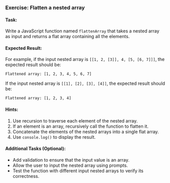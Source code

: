 ### Exercise: Flatten a nested array

#### Task:
Write a JavaScript function named `flattenArray` that takes a nested array as input and returns a flat array containing all the elements.

#### Expected Result:
For example, if the input nested array is `[[1, 2, [3]], 4, [5, [6, 7]]]`, the expected result should be:
```
Flattened array: [1, 2, 3, 4, 5, 6, 7]
```
If the input nested array is `[[1], [2], [3], [4]]`, the expected result should be:
```
Flattened array: [1, 2, 3, 4]
```

#### Hints:
1. Use recursion to traverse each element of the nested array.
2. If an element is an array, recursively call the function to flatten it.
3. Concatenate the elements of the nested arrays into a single flat array.
4. Use `console.log()` to display the result.

#### Additional Tasks (Optional):
- Add validation to ensure that the input value is an array.
- Allow the user to input the nested array using prompts.
- Test the function with different input nested arrays to verify its correctness.
